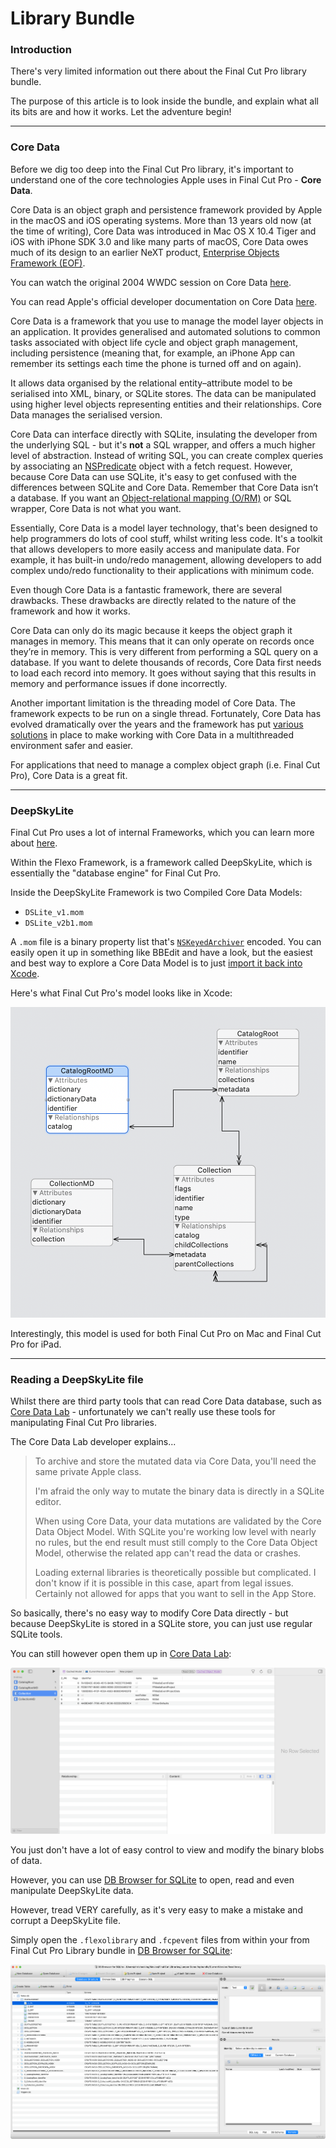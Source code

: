 # Library Bundle

### Introduction

There's very limited information out there about the Final Cut Pro library bundle.

The purpose of this article is to look inside the bundle, and explain what all its bits are and how it works. Let the adventure begin!

---

### Core Data

Before we dig too deep into the Final Cut Pro library, it's important to understand one of the core technologies Apple uses in Final Cut Pro - **Core Data**.

Core Data is an object graph and persistence framework provided by Apple in the macOS and iOS operating systems. More than 13 years old now (at the time of writing), Core Data was introduced in Mac OS X 10.4 Tiger and iOS with iPhone SDK 3.0 and like many parts of macOS, Core Data owes much of its design to an earlier NeXT product, [Enterprise Objects Framework (EOF)](https://en.wikipedia.org/wiki/Enterprise_Objects_Framework).

You can watch the original 2004 WWDC session on Core Data [here](https://www.youtube.com/watch?v=RsmBrENRvig).

You can read Apple's official developer documentation on Core Data [here](https://developer.apple.com/documentation/coredata?language=objc).

Core Data is a framework that you use to manage the model layer objects in an application. It provides generalised and automated solutions to common tasks associated with object life cycle and object graph management, including persistence (meaning that, for example, an iPhone App can remember its settings each time the phone is turned off and on again).

It allows data organised by the relational entity–attribute model to be serialised into XML, binary, or SQLite stores. The data can be manipulated using higher level objects representing entities and their relationships. Core Data manages the serialised version.

Core Data can interface directly with SQLite, insulating the developer from the underlying SQL - but it's **not** a SQL wrapper, and offers a much higher level of abstraction. Instead of writing SQL, you can create complex queries by associating an [NSPredicate](https://developer.apple.com/documentation/foundation/nspredicate?language=objc) object with a fetch request. However, because Core Data can use SQLite, it's easy to get confused with the differences between SQLite and Core Data. Remember that Core Data isn’t a database. If you want an [Object-relational mapping (O/RM)](https://en.wikipedia.org/wiki/Object-relational_mapping) or SQL wrapper, Core Data is not what you want.

Essentially, Core Data is a model layer technology, that's been designed to help programmers do lots of cool stuff, whilst writing less code. It's a toolkit that allows developers to more easily access and manipulate data. For example, it has built-in undo/redo management, allowing developers to add complex undo/redo functionality to their applications with minimum code.

Even though Core Data is a fantastic framework, there are several drawbacks. These drawbacks are directly related to the nature of the framework and how it works.

Core Data can only do its magic because it keeps the object graph it manages in memory. This means that it can only operate on records once they’re in memory. This is very different from performing a SQL query on a database. If you want to delete thousands of records, Core Data first needs to load each record into memory. It goes without saying that this results in memory and performance issues if done incorrectly.

Another important limitation is the threading model of Core Data. The framework expects to be run on a single thread. Fortunately, Core Data has evolved dramatically over the years and the framework has put [various solutions](https://cocoacasts.com/core-data-and-concurrency) in place to make working with Core Data in a multithreaded environment safer and easier.

For applications that need to manage a complex object graph (i.e. Final Cut Pro), Core Data is a great fit.

---

### DeepSkyLite

Final Cut Pro uses a lot of internal Frameworks, which you can learn more about [here](/developers/applicationbundle/).

Within the Flexo Framework, is a framework called DeepSkyLite, which is essentially the "database engine" for Final Cut Pro.

Inside the DeepSkyLite Framework is two Compiled Core Data Models:

- `DSLite_v1.mom`
- `DSLite_v2b1.mom`

A `.mom` file is a binary property list that's [`NSKeyedArchiver`](https://developer.apple.com/documentation/foundation/nskeyedarchiver?language=objc) encoded. You can easily open it up in something like BBEdit and have a look, but the easiest and best way to explore a Core Data Model is to just [import it back into Xcode](https://stackoverflow.com/a/24162480).

Here's what Final Cut Pro's model looks like in Xcode:

![Patent Screenshot](/static/model.png)

Interestingly, this model is used for both Final Cut Pro on Mac and Final Cut Pro for iPad.

---

### Reading a DeepSkyLite file

Whilst there are third party tools that can read Core Data database, such as [Core Data Lab](https://betamagic.nl/products/coredatalab.html) - unfortunately we can't really use these tools for manipulating Final Cut Pro libraries.

The Core Data Lab developer explains...

> To archive and store the mutated data via Core Data, you'll need the same private Apple class.
>
> I'm afraid the only way to mutate the binary data is directly in a SQLite editor.
>
> When using Core Data, your data mutations are validated by the Core Data Object Model. With SQLite you're working low level with nearly no rules, but the end result must still comply to the  Core Data Object Model, otherwise the related app can't read the data or crashes.
>
> Loading external libraries is theoretically possible but complicated. I don't know if it is possible in this case, apart from legal issues. Certainly not allowed for apps that you want to sell in the App Store.

So basically, there's no easy way to modify Core Data directly - but because DeepSkyLite is stored in a SQLite store, you can just use regular SQLite tools.

You can still however open them up in [Core Data Lab](https://betamagic.nl/products/coredatalab.html):

![](/static/core-data-lab.png)

You just don't have a lot of easy control to view and modify the binary blobs of data.

However, you can use [DB Browser for SQLite](https://sqlitebrowser.org) to open, read and even manipulate DeepSkyLite data.

However, tread VERY carefully, as it's very easy to make a mistake and corrupt a DeepSkyLite file.

Simply open the `.flexolibrary` and `.fcpevent` files from within your from Final Cut Pro Library bundle in [DB Browser for SQLite](https://sqlitebrowser.org):

![](/static/db-browser-for-sqlite.png)